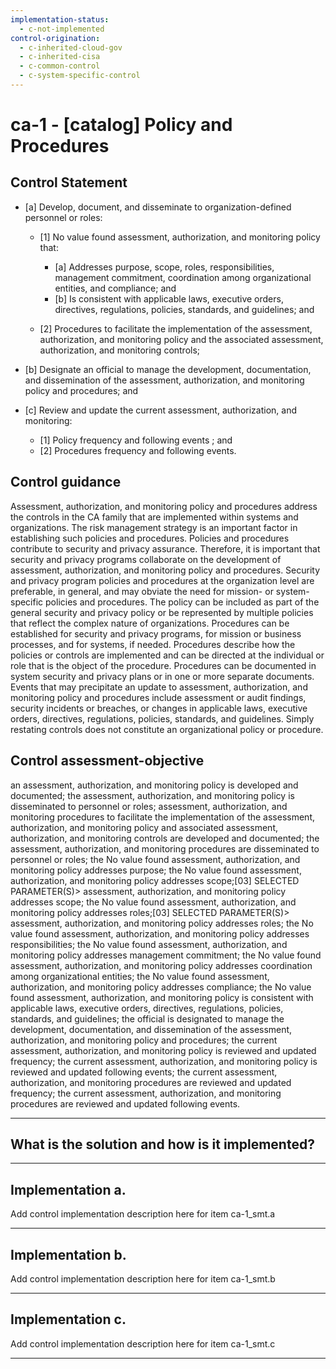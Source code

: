 ```yaml
---
implementation-status:
  - c-not-implemented
control-origination:
  - c-inherited-cloud-gov
  - c-inherited-cisa
  - c-common-control
  - c-system-specific-control
---
```


# ca-1 - \[catalog\] Policy and Procedures

## Control Statement

- \[a\] Develop, document, and disseminate to organization-defined personnel or roles:

  - \[1\]  No value found assessment, authorization, and monitoring policy that:

    - \[a\] Addresses purpose, scope, roles, responsibilities, management commitment, coordination among organizational entities, and compliance; and
    - \[b\] Is consistent with applicable laws, executive orders, directives, regulations, policies, standards, and guidelines; and

  - \[2\] Procedures to facilitate the implementation of the assessment, authorization, and monitoring policy and the associated assessment, authorization, and monitoring controls;

- \[b\] Designate an official to manage the development, documentation, and dissemination of the assessment, authorization, and monitoring policy and procedures; and

- \[c\] Review and update the current assessment, authorization, and monitoring:

  - \[1\] Policy frequency and following events ; and
  - \[2\] Procedures frequency and following events.

## Control guidance

Assessment, authorization, and monitoring policy and procedures address the controls in the CA family that are implemented within systems and organizations. The risk management strategy is an important factor in establishing such policies and procedures. Policies and procedures contribute to security and privacy assurance. Therefore, it is important that security and privacy programs collaborate on the development of assessment, authorization, and monitoring policy and procedures. Security and privacy program policies and procedures at the organization level are preferable, in general, and may obviate the need for mission- or system-specific policies and procedures. The policy can be included as part of the general security and privacy policy or be represented by multiple policies that reflect the complex nature of organizations. Procedures can be established for security and privacy programs, for mission or business processes, and for systems, if needed. Procedures describe how the policies or controls are implemented and can be directed at the individual or role that is the object of the procedure. Procedures can be documented in system security and privacy plans or in one or more separate documents. Events that may precipitate an update to assessment, authorization, and monitoring policy and procedures include assessment or audit findings, security incidents or breaches, or changes in applicable laws, executive orders, directives, regulations, policies, standards, and guidelines. Simply restating controls does not constitute an organizational policy or procedure.

## Control assessment-objective

an assessment, authorization, and monitoring policy is developed and documented;
the assessment, authorization, and monitoring policy is disseminated to personnel or roles;
assessment, authorization, and monitoring procedures to facilitate the implementation of the assessment, authorization, and monitoring policy and associated assessment, authorization, and monitoring controls are developed and documented;
the assessment, authorization, and monitoring procedures are disseminated to personnel or roles;
the No value found assessment, authorization, and monitoring policy addresses purpose;
the No value found assessment, authorization, and monitoring policy addresses scope;[03] SELECTED PARAMETER(S)> assessment, authorization, and monitoring policy addresses scope;
the No value found assessment, authorization, and monitoring policy addresses roles;[03] SELECTED PARAMETER(S)> assessment, authorization, and monitoring policy addresses roles;
the No value found assessment, authorization, and monitoring policy addresses responsibilities;
the No value found assessment, authorization, and monitoring policy addresses management commitment;
the No value found assessment, authorization, and monitoring policy addresses coordination among organizational entities;
the No value found assessment, authorization, and monitoring policy addresses compliance;
the No value found assessment, authorization, and monitoring policy is consistent with applicable laws, executive orders, directives, regulations, policies, standards, and guidelines;
the official is designated to manage the development, documentation, and dissemination of the assessment, authorization, and monitoring policy and procedures;
the current assessment, authorization, and monitoring policy is reviewed and updated frequency;
the current assessment, authorization, and monitoring policy is reviewed and updated following events;
the current assessment, authorization, and monitoring procedures are reviewed and updated frequency;
the current assessment, authorization, and monitoring procedures are reviewed and updated following events.

______________________________________________________________________

## What is the solution and how is it implemented?

<!-- Please leave this section blank and enter implementation details in the parts below. -->

______________________________________________________________________

## Implementation a.

Add control implementation description here for item ca-1_smt.a

______________________________________________________________________

## Implementation b.

Add control implementation description here for item ca-1_smt.b

______________________________________________________________________

## Implementation c.

Add control implementation description here for item ca-1_smt.c

______________________________________________________________________
